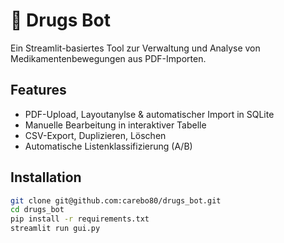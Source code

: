 # 💊 Drugs Bot
Ein Streamlit-basiertes Tool zur Verwaltung und Analyse von Medikamentenbewegungen aus PDF-Importen.

## Features
- PDF-Upload, Layoutanylse & automatischer Import in SQLite
- Manuelle Bearbeitung in interaktiver Tabelle
- CSV-Export, Duplizieren, Löschen
- Automatische Listenklassifizierung (A/B)

## Installation
```bash
git clone git@github.com:carebo80/drugs_bot.git
cd drugs_bot
pip install -r requirements.txt
streamlit run gui.py
